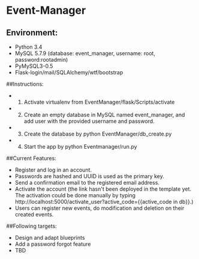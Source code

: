 # Event-Manager

## Environment:
* Python 3.4
* MySQL 5.7.9 (database: event_manager, username: root, password:rootadmin)
* PyMySQL3-0.5
* Flask-login/mail/SQLAlchemy/wtf/bootstrap

##Instructions:
* 1. Activate virtualenv from EventManager/flask/Scripts/activate
* 2. Create an empty database in MySQL named event_manager, and add user with the provided username and password.
* 3. Create the database by python EventManager/db_create.py
* 4. Start the app by python Eventmanager/run.py

##Current Features:
* Register and log in an account.
* Passwords are hashed and UUID is used as the primary key.
* Send a confirmation email to the registered email address.
* Activate the account (the link hasn't been deployed in the template yet. The activation could be done manually by typing http://localhost:5000/activate_user?active_code={{active_code in db}}.)
* Users can register new events, do modification and deletion on  their created events.

##Following targets:
* Design and adapt blueprints
* Add a password forgot feature
* TBD
